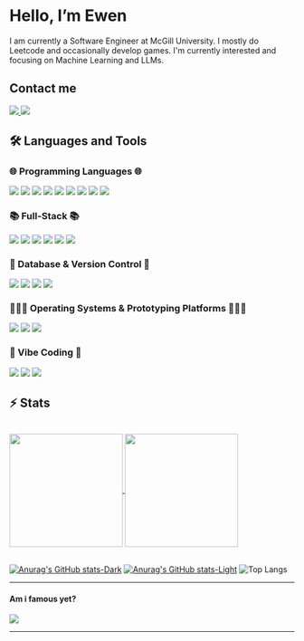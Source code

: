 # Hello, I’m Ewen

I am currently a Software Engineer at McGill University. I mostly do Leetcode and occasionally develop games. I'm currently interested and focusing on Machine Learning and LLMs.

## Contact me

<div align="left">
  <a href="ewengue1432@gmail.com">
    <img src="https://img.shields.io/badge/Gmail-333333?style=for-the-badge&logo=gmail&logoColor=red" />
  </a>
  <a href="https://linkedin.com/in/ewengueguen" target="_blank">
    <img src="https://img.shields.io/badge/LinkedIn-0077B5?style=for-the-badge&logo=linkedin&logoColor=white" target="_blank" />
  </a>
</div>

## 🛠️ Languages and Tools

### 🌐 Programming Languages 🌐
<p align="left">
  <!-- <img src="https://skillicons.dev/icons?i=java,py,c,cpp,cs,php,js,ts,dart" /> -->
  <img src="https://img.shields.io/badge/Java-ED8B00?style=for-the-badge&logo=openjdk&logoColor=white" target="_blank" />
  <img src="https://img.shields.io/badge/Python-FFD43B?style=for-the-badge&logo=python&logoColor=blue" target="_blank" />
  <img src="https://img.shields.io/badge/C-00599C?style=for-the-badge&logo=c&logoColor=white" target="_blank" />
  <img src="https://img.shields.io/badge/C%2B%2B-00599C?style=for-the-badge&logo=c%2B%2B&logoColor=white" target="_blank" />
  <img src="https://img.shields.io/badge/C%23-239120?style=for-the-badge&logo=csharp&logoColor=white" target="_blank" />
  <img src="https://img.shields.io/badge/PHP-777BB4?style=for-the-badge&logo=php&logoColor=white" target="_blank" />
  <img src="https://img.shields.io/badge/JavaScript-323330?style=for-the-badge&logo=javascript&logoColor=F7DF1E" target="_blank" />
  <img src="https://img.shields.io/badge/TypeScript-007ACC?style=for-the-badge&logo=typescript&logoColor=white" target="_blank" />
  <img src="https://img.shields.io/badge/Dart-0175C2?style=for-the-badge&logo=dart&logoColor=white" target="_blank" />
</p>

### 📚 Full-Stack 📚
<p align="left">
  <!-- <img src="https://skillicons.dev/icons?i=react,nextjs,dotnet,html,css,tailwind,vue" /> -->
  <img src="https://img.shields.io/badge/React-20232A?style=for-the-badge&logo=react&logoColor=61DAFB" target="_blank" />
  <img src="https://img.shields.io/badge/next%20js-000000?style=for-the-badge&logo=nextdotjs&logoColor=white" target="_blank" />
  <img src="https://img.shields.io/badge/.NET-512BD4?style=for-the-badge&logo=dotnet&logoColor=white" target="_blank" />
  <img src="https://img.shields.io/badge/HTML5-E34F26?style=for-the-badge&logo=html5&logoColor=white" target="_blank" />
  <img src="https://img.shields.io/badge/CSS3-1572B6?style=for-the-badge&logo=css3&logoColor=white" target="_blank" />
  <img src="https://img.shields.io/badge/Tailwind_CSS-38B2AC?style=for-the-badge&logo=tailwind-css&logoColor=white" target="_blank" />
</p>

### 📱 Database & Version Control 📱
<p align="left">
  <!-- <img src="https://skillicons.dev/icons?i=git,mysql,postgres,supabase,vscode,visualstudio" /> -->
  <img src="https://img.shields.io/badge/GIT-E44C30?style=for-the-badge&logo=git&logoColor=white" target="_blank" />
  <img src="https://img.shields.io/badge/MySQL-005C84?style=for-the-badge&logo=mysql&logoColor=white" target="_blank" />
  <img src="https://img.shields.io/badge/PostgreSQL-316192?style=for-the-badge&logo=postgresql&logoColor=white" target="_blank" />
  <img src="https://img.shields.io/badge/Supabase-181818?style=for-the-badge&logo=supabase&logoColor=white" target="_blank" />
</p>

### 🏃‍♂️‍➡️ Operating Systems & Prototyping Platforms 🏃‍♂️‍➡️

<p align="left">
  <!-- <img src="https://skillicons.dev/icons?i=arduino,raspberrypi,godot" /> -->
  <img src="https://img.shields.io/badge/Arduino-00979D?style=for-the-badge&logo=Arduino&logoColor=white" target="_blank" />
  <img src="https://img.shields.io/badge/Raspberry%20Pi-A22846?style=for-the-badge&logo=Raspberry%20Pi&logoColor=white" target="_blank" />
  <img src="https://img.shields.io/badge/Godot-478CBF?style=for-the-badge&logo=GodotEngine&logoColor=white" target="_blank" />
</p>

### 🤪 Vibe Coding 🤪

<p align="left">
  <img src="https://img.shields.io/badge/Claude-D97757?style=for-the-badge&logo=claude&logoColor=white" target="_blank" />
  <img src="https://img.shields.io/badge/Google%20Gemini-8E75B2?style=for-the-badge&logo=googlegemini&logoColor=white" target="_blank" />
  <img src="https://img.shields.io/badge/ChatGPT-74aa9c?style=for-the-badge&logo=openai&logoColor=white" target="_blank" />


## ⚡️ Stats

<br>

<div align=left>
  <a href="https://github.com/anuraghazra/github-readme-stats">
    <img height=200 align="center" src="https://github-readme-stats.vercel.app/api?username=BagetTeam" />
  </a>
  <a href="https://github.com/anuraghazra/convoychat">
    <img height=200 align="center" src="https://github-readme-stats.vercel.app/api/top-langs?username=BagetTeam&layout=compact&langs_count=8&card_width=320" />
  </a>
</div>

<br>

[![Anurag's GitHub stats-Dark](https://github-readme-stats.vercel.app/api?username=BagetTeam&show_icons=true&theme=onedark#gh-dark-mode-only)](https://github.com/anuraghazra/github-readme-stats#gh-dark-mode-only)
[![Anurag's GitHub stats-Light](https://github-readme-stats.vercel.app/api?username=BagetTeam&show_icons=true&theme=default#gh-light-mode-only)](https://github.com/anuraghazra/github-readme-stats#gh-light-mode-only)
![Top Langs](https://github-readme-stats.vercel.app/api/top-langs/?username=BagetTeam&layout=compact)
<hr>

#### Am i famous yet?
![](https://komarev.com/ghpvc/?username=BagetTeam&color=green&style=for-the-badge)

<hr>
